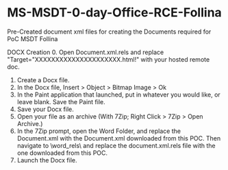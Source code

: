 # MS-MSDT-0-day-Office-RCE-Follina
Pre-Created document xml files for creating the Documents required for PoC MSDT Follina

DOCX Creation
0. Open Document.xml.rels and replace "Target="XXXXXXXXXXXXXXXXXXXXX.html!" with your hosted remote doc.
1. Create a Docx file.
2. In the Docx file, Insert > Object > Bitmap Image > Ok
3. In the Paint application that launched, put in whatever you would like, or leave blank. Save the Paint file.
4. Save your Docx file.
5. Open your file as an archive (With 7Zip; Right Click > 7Zip > Open Archive.)
6. In the 7Zip prompt, open the Word Folder, and replace the Document.xml with the Document.xml downloaded from this POC. Then navigate to \word\_rels\ and replace the document.xml.rels file with the one downloaded from this POC.
7. Launch the Docx file.

